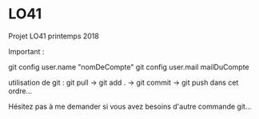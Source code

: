 # LO41
Projet LO41 printemps 2018

Important :

git config user.name "nomDeCompte" git config user.mail mailDuCompte

utilisation de git : git pull -> git add . -> git commit -> git push dans cet ordre...

Hésitez pas à me demander si vous avez besoins d'autre commande git...
